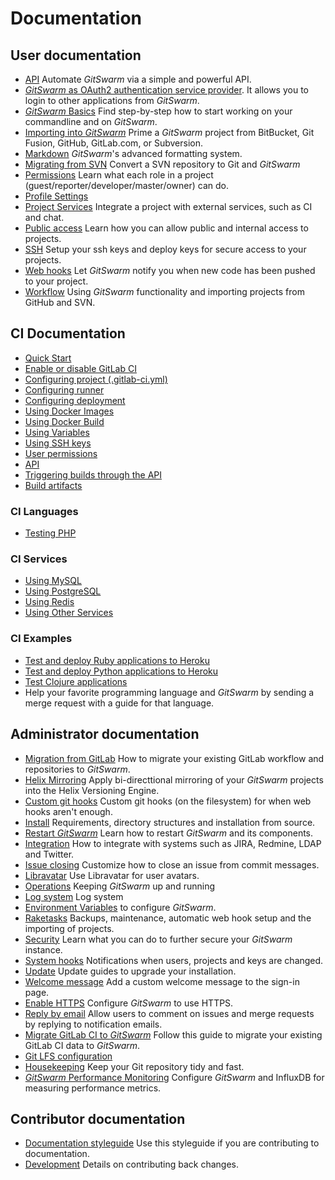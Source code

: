 # Documentation

## User documentation

- [API](api/README.md) Automate $GitSwarm$ via a simple and powerful API.
- [$GitSwarm$ as OAuth2 authentication service
  provider](integration/oauth_provider.md). It allows you to login to other
  applications from $GitSwarm$.
- [$GitSwarm$ Basics](gitlab-basics/README.md) Find step-by-step how to start
  working on your commandline and on $GitSwarm$.
- [Importing into $GitSwarm$](workflow/importing/README.md) Prime a $GitSwarm$
  project from BitBucket, Git Fusion, GitHub, GitLab.com, or Subversion.
- [Markdown](markdown/markdown.md) $GitSwarm$'s advanced formatting system.
- [Migrating from SVN](workflow/importing/migrating_from_svn.md) Convert a
  SVN repository to Git and $GitSwarm$
- [Permissions](permissions/permissions.md) Learn what each role in a
  project (guest/reporter/developer/master/owner) can do.
- [Profile Settings](profile/README.md)
- [Project Services](project_services/project_services.md) Integrate a
  project with external services, such as CI and chat.
- [Public access](public_access/public_access.md) Learn how you can allow
  public and internal access to projects.
- [SSH](ssh/README.md) Setup your ssh keys and deploy keys for secure
  access to your projects.
- [Web hooks](web_hooks/web_hooks.md) Let $GitSwarm$ notify you when new code
  has been pushed to your project.
- [Workflow](workflow/README.md) Using $GitSwarm$ functionality and importing
  projects from GitHub and SVN.

## CI Documentation

- [Quick Start](ci/quick_start/README.md)
- [Enable or disable GitLab CI](ci/enable_or_disable_ci.md)
- [Configuring project (.gitlab-ci.yml)](ci/yaml/README.md)
- [Configuring runner](ci/runners/README.md)
- [Configuring deployment](ci/deployment/README.md)
- [Using Docker Images](ci/docker/using_docker_images.md)
- [Using Docker Build](ci/docker/using_docker_build.md)
- [Using Variables](ci/variables/README.md)
- [Using SSH keys](ci/ssh_keys/README.md)
- [User permissions](ci/permissions/README.md)
- [API](ci/api/README.md)
- [Triggering builds through the API](ci/triggers/README.md)
- [Build artifacts](ci/build_artifacts/README.md)

### CI Languages

- [Testing PHP](ci/languages/php.md)

### CI Services

- [Using MySQL](ci/services/mysql.md)
- [Using PostgreSQL](ci/services/postgres.md)
- [Using Redis](ci/services/redis.md)
- [Using Other
  Services](ci/docker/using_docker_images.md#how-to-use-other-images-as-services)


### CI Examples

- [Test and deploy Ruby applications to
  Heroku](ci/examples/test-and-deploy-ruby-application-to-heroku.md)
- [Test and deploy Python applications to
  Heroku](ci/examples/test-and-deploy-python-application-to-heroku.md)
- [Test Clojure applications](ci/examples/test-clojure-application.md)
- Help your favorite programming language and $GitSwarm$ by sending a merge
  request with a guide for that language.

## Administrator documentation

- [Migration from GitLab](install/migration_from_gitlab.md) How to migrate
  your existing GitLab workflow and repositories to $GitSwarm$.
- [Helix Mirroring](workflow/helix_mirroring/overview.md) Apply
  bi-directtional mirroring of your $GitSwarm$ projects into the Helix
  Versioning Engine.
- [Custom git hooks](hooks/custom_hooks.md) Custom git hooks (on the
  filesystem) for when web hooks aren't enough.
- [Install](install/README.md) Requirements, directory structures and
  installation from source.
- [Restart $GitSwarm$](administration/restart_gitlab.md) Learn how to restart
  $GitSwarm$ and its components.
- [Integration](integration/README.md) How to integrate with systems such
  as JIRA, Redmine, LDAP and Twitter.
- [Issue closing](customization/issue_closing.md) Customize how to close an
  issue from commit messages.
- [Libravatar](customization/libravatar.md) Use Libravatar for user avatars.
- [Operations](operations/README.md) Keeping $GitSwarm$ up and running
- [Log system](logs/logs.md) Log system
- [Environment Variables](administration/environment_variables.md) to
  configure $GitSwarm$.
- [Raketasks](raketasks/README.md) Backups, maintenance, automatic web hook
  setup and the importing of projects.
- [Security](security/README.md) Learn what you can do to further secure
  your $GitSwarm$ instance.
- [System hooks](system_hooks/system_hooks.md) Notifications when users,
  projects and keys are changed.
- [Update](update/README.md) Update guides to upgrade your installation.
- [Welcome message](customization/welcome_message.md) Add a custom welcome
  message to the sign-in page.
- [Enable HTTPS](install/https.md) Configure $GitSwarm$ to use HTTPS.
- [Reply by email](incoming_email/README.md) Allow users to comment on
  issues and merge requests by replying to notification emails.
- [Migrate GitLab CI to $GitSwarm$](migrate_ci_to_ce/README.md) Follow this
  guide to migrate your existing GitLab CI data to $GitSwarm$.
- [Git LFS configuration](workflow/lfs/lfs_administration.md)
- [Housekeeping](administration/housekeeping.md) Keep your Git repository
  tidy and fast.
- [$GitSwarm$ Performance Monitoring](monitoring/performance/introduction.md)
  Configure $GitSwarm$ and InfluxDB for measuring performance metrics.

## Contributor documentation

- [Documentation styleguide](development/doc_styleguide.md) Use this
  styleguide if you are contributing to documentation.
- [Development](development/contribution.md) Details on contributing back
  changes.
